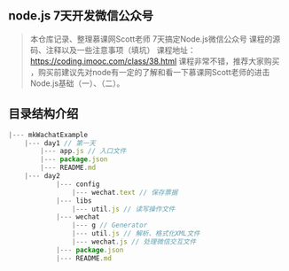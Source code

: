## node.js 7天开发微信公众号

> 本仓库记录、整理慕课网Scott老师 7天搞定Node.js微信公众号 课程的源码、注释以及一些注意事项（填坑）
课程地址： https://coding.imooc.com/class/38.html  课程非常不错，推荐大家购买 ，购买前建议先对node有一定的了解和看一下慕课网Scott老师的进击Node.js基础（一）、（二）。


## 目录结构介绍

```js
|--- mkWachatExample
    |--- day1 // 第一天
        |--- app.js // 入口文件
        |--- package.json
        |--- README.md
    |--- day2
            |--- config
                |--- wechat.text // 保存票据
            |--- libs
                |--- util.js // 读写操作文件
            |--- wechat
                |--- g // Generator
                |--- util.js // 解析、格式化XML文件
                |--- wechat.js // 处理微信交互文件
            |--- package.json
            |--- README.md
```

